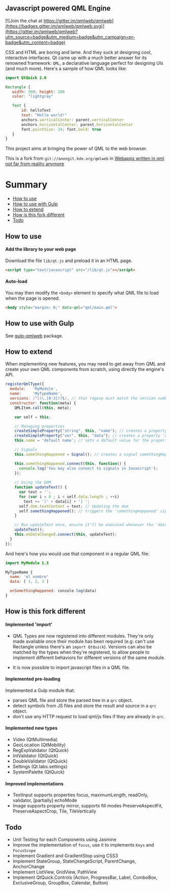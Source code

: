 ## Javascript powered QML Engine

[![Join the chat at https://gitter.im/qmlweb/qmlweb](https://badges.gitter.im/qmlweb/qmlweb.svg)](https://gitter.im/qmlweb/qmlweb?utm_source=badge&utm_medium=badge&utm_campaign=pr-badge&utm_content=badge)

CSS and HTML are boring and lame. And they suck at designing cool, interactive interfaces. Qt came up with a much better answer for its renowned framework: `QML`, a declarative language perfect for designing UIs (and much more). Here's a sample of how QML looks like:

```QML
import QtQuick 2.0

Rectangle {
   width: 500; height: 200
   color: "lightgray"

   Text {
       id: helloText
       text: "Hello world!"
       anchors.verticalCenter: parent.verticalCenter
       anchors.horizontalCenter: parent.horizontalCenter
       font.pointSize: 24; font.bold: true
   }
}
```

This project aims at bringing the power of QML to the web browser.

This is a fork from `git://anongit.kde.org/qmlweb` in [Webapps written in qml not far from reality anymore](http://akreuzkamp.de/2013/07/10/webapps-written-in-qml-not-far-from-reality-anymore)

# Summary
* [How to use](#how-to-use)
* [How to use with Gulp](#how-to-use-with-gulp)
* [How to extend](#how-to-extend)
* [How is this fork different](#how-is-this-fork-different)
* [Todo](#todo)

## How to use
#### Add the library to your web page
Download the file `lib/qt.js` and preload it in an HTML page.

```HTML
<script type="text/javascript" src="/lib/qt.js"></script>
```

#### Auto-load
You may then modify the `<body>` element to specify what QML file to load when the page is opened.

```HTML
<body style="margin: 0;" data-qml="qml/main.qml">
````

## How to use with Gulp
See [gulp-qmlweb](https://github.com/qmlweb/gulp-qmlweb) package.

## How to extend
When implementing new features, you may need to get away from QML and create your own QML components from scratch, using directly the engine's API.

```Javascript
registerQmlType({
  module:   'MyModule',
  name:     'MyTypeName',
  versions: /^1(\.[0-3])?$/, // that regexp must match the version number for the import to work
  constructor: function(meta) {
    QMLItem.call(this, meta);

    var self = this;

    // Managing properties
    createSimpleProperty("string", this, "name"); // creates a property 'name' of type string
    createSimpleProperty("var", this, "data"); // creates a property 'data' of undefined type
    this.name = 'default name'; // sets a default value for the property 'name'

    // Signals
    this.somethingHappened = Signal(); // creates a signal somethingHappened

    this.somethingHappened.connect(this, function() {
      console.log('You may also connect to signals in Javascript');
    });
  
    // Using the DOM
    function updateText() {
      var text = '';
      for (var i = 0 ; i < self.data.length ; ++i)
        text += '[' + data[i] + '] ';
      self.dom.textContent = text; // Updating the dom
      self.somethingHappened(); // triggers the 'somethingHappened' signal.
    }

    // Run updateText once, ensure it'll be executed whenever the 'data' property changes.
    updateText();
    this.onDataChanged.connect(this, updateText);
  }
});
```

And here's how you would use that component in a regular QML file:
```QML
import MyModule 1.3

MyTypeName {
  name: 'el nombre'
  data: [ 1, 2, 3 ]

  onSomethingHappened: console.log(data)
}
```

## How is this fork different
#### Implemented 'import'
- QML Types are now registered into different modules. They're only made available once
  their module has been required (e.g: can't use Rectangle unless there's an `import QtQuick`).
  Versions can also be matched by the types when they're registered, to allow people to implement
  different behaviors for different versions of the same module.

- It is now possible to import javascript files in a QML file.

#### Implemented pre-loading
Implemented a Gulp module that:
- parses QML file and store the parsed tree in a `qrc` object.
- detect symbols from JS files and store the result and source in a `qrc` object.
- don't use any HTTP request to load qml/js files if they are already in `qrc`.

#### Implemented new types
- Video           (QtMultimedia)
- GeoLocation     (QtMobility)
- RegExpValidator (QtQuick)
- IntValidator    (QtQuick)
- DoubleValidator (QtQuick)
- Settings        (Qt.labs.settings)
- SystemPalette   (QtQuick)

#### Improved implementations
* TextInput supports properties focus, maximumLength, readOnly, validator, [partially] echoMode
* Image supports property mirror, supports fill modes PreserveAspectFit, PreserveAspectCrop, Tile, TileVertically

## Todo
- Unit Testing for each Components using Jasmine
- Improve the implementation of `focus`, use it to implements `Keys` and `FocusScope`
- Implement Gradient and GradientStop using CSS3
- Implement StateGroup, StateChangeScript, ParentChange, AnchorChange
- Implement ListView, GridView, PathView
- Implement QtQuick.Controls (Action, ProgressBar, Label, ComboBox, ExclusiveGroup, GroupBox, Calendar, Button)
